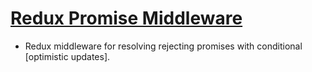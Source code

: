# [Redux Promise Middleware](https://github.com/pburtchaell/redux-promise-middleware)

- Redux middleware for resolving rejecting promises with conditional [optimistic updates].

